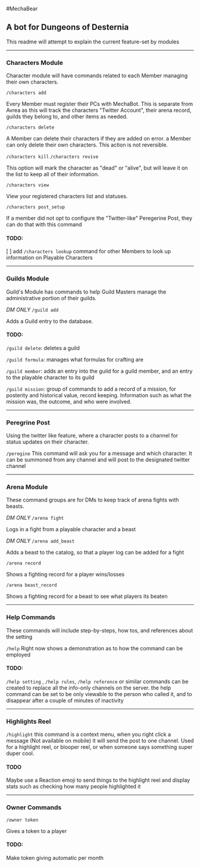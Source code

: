 #MechaBear

## A bot for Dungeons of Desternia

This readme will attempt to explain the current feature-set by modules

---

### Characters Module

Character module will have commands related to each Member managing their own characters.

`/characters add`

Every Member must register their PCs with MechaBot. This is separate from Avrea as this will track the characters "Twitter Account", their arena record, guilds they belong to, and other items as needed.

`/characters delete`

A Member can delete their characters if they are added on error. a Member can only delete their own characters. This action is not reversible.

`/characters kill` `/characters revive`

This option will mark the character as "dead" or "alive", but will leave it on the list to keep all of their information.

`/characters view`

View your registered characters list and statuses.

`/characters post_setup`

If a member did not opt to configure the "Twitter-like" Peregerine Post, they can do that with this command

#### TODO:
[ ] add `/characters lookup` command for other Members to look up information on Playable Characters

---

### Guilds Module

Guild's Module has commands to help Guild Masters manage the administrative portion of their guilds.

*DM ONLY*
`/guild add`

Adds a Guild entry to the database. 

#### TODO:

`/guild delete`: deletes a guild 

`/guild formula`: manages what formulas for crafting are

`/guild member`: adds an entry into the guild for a guild member, and an entry to the playable character to its guild

`/guild mission`: group of commands to add a record of a mission, for posterity and historical value, record keeping. Information such as what the mission was, the outcome, and who were involved.

---

### Peregrine Post

Using the twitter like feature, where a character posts to a channel for status updates on their character. 

`/peregine` This command will ask you for a message and which character. It can be summoned from any channel and will post to the designated twitter channel

---

### Arena Module

These command groups are for DMs to keep track of arena fights with beasts. 

*DM ONLY* `/arena fight`

Logs in a fight from a playable character and a beast

*DM ONLY* `/arena add_beast`

Adds a beast to the catalog, so that a player log can be added for a fight

`/arena record`

Shows a fighting record for a player wins/losses

`/arena beast_record`

Shows a fighting record for a beast to see what players its beaten

---

### Help Commands

These commands will include step-by-steps, how tos, and references about the setting

`/help` Right now shows a demonstration as to how the command can be employed

#### TODO: 
`/help setting` , `/help rules`, `/help reference` or similar commands can be created to replace all the info-only channels on the server. the help command can be set to be only viewable to the person who called it, and to disappear after a couple of minutes of inactivity

---

### Highlights Reel

`/highlight` this command is a context menu, when you right click a message (Not available on mobile) it will send the post to one channel. Used for a highlight reel, or blooper reel, or when someone says something super duper cool.

#### TODO
Maybe use a Reaction emoji to send things to the highlight reel and display stats such as checking how many people highlighted it

---

### Owner Commands

`/owner token`

Gives a token to a player

#### TODO:
Make token giving automatic per month